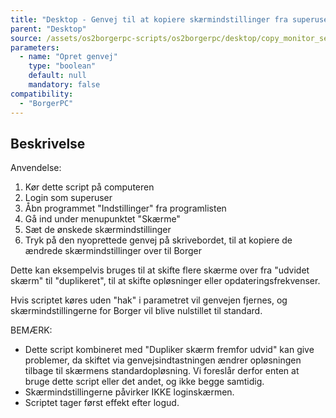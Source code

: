 ```yaml
---
title: "Desktop - Genvej til at kopiere skærmindstillinger fra superuser til Borger"
parent: "Desktop"
source: /assets/os2borgerpc-scripts/os2borgerpc/desktop/copy_monitor_settings_from_superuser_shortcut.sh
parameters:
  - name: "Opret genvej"
    type: "boolean"
    default: null
    mandatory: false
compatibility:
  - "BorgerPC"
---
```


## Beskrivelse
Anvendelse:
1. Kør dette script på computeren
2. Login som superuser
3. Åbn programmet "Indstillinger" fra programlisten
4. Gå ind under menupunktet "Skærme"
5. Sæt de ønskede skærmindstillinger 
6. Tryk på den nyoprettede genvej på skrivebordet, til at kopiere de ændrede skærmindstillinger over til Borger

Dette kan eksempelvis bruges til at skifte flere skærme over fra "udvidet skærm" til "duplikeret", til at skifte opløsninger eller opdateringsfrekvenser.

Hvis scriptet køres uden "hak" i parametret vil genvejen fjernes, og skærmindstillingerne for Borger vil blive nulstillet til standard.

BEMÆRK:
- Dette script kombineret med "Dupliker skærm fremfor udvid" kan give problemer, da skiftet via genvejsindtastningen ændrer opløsningen tilbage til skærmens standardopløsning. Vi foreslår derfor enten at bruge dette script eller det andet, og ikke begge samtidig.
- Skærmindstillingerne påvirker IKKE loginskærmen.
- Scriptet tager først effekt efter logud.